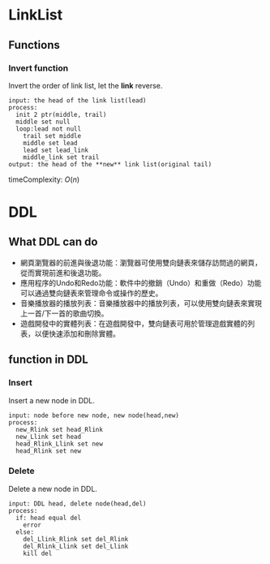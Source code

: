 # LinkList
## Functions
### Invert function
Invert the order of link list, let the **link** reverse.

```
input: the head of the link list(lead)
process:
  init 2 ptr(middle, trail)
  middle set null
  loop:lead not null
    trail set middle
    middle set lead
    lead set lead_link
    middle_link set trail
output: the head of the **new** link list(original tail)
```
timeComplexity: $O(n)$

# DDL
## What DDL can do
- 網頁瀏覽器的前進與後退功能：瀏覽器可使用雙向鏈表來儲存訪問過的網頁，從而實現前進和後退功能。
- 應用程序的Undo和Redo功能：軟件中的撤銷（Undo）和重做（Redo）功能可以通過雙向鏈表來管理命令或操作的歷史。
- 音樂播放器的播放列表：音樂播放器中的播放列表，可以使用雙向鏈表來實現上一首/下一首的歌曲切換。
- 遊戲開發中的實體列表：在遊戲開發中，雙向鏈表可用於管理遊戲實體的列表，以便快速添加和刪除實體。
## function in DDL
### Insert 
Insert a new node in DDL.
```
input: node before new node, new node(head,new)
process:
  new_Rlink set head_Rlink
  new_Llink set head
  head_Rlink_Llink set new
  head_Rlink set new
```
### Delete
Delete a new node in DDL.
```
input: DDL head, delete node(head,del)
process:
  if: head equal del
    error
  else:
    del_Llink_Rlink set del_Rlink
    del_Rlink_Llink set del_Llink
    kill del
```
